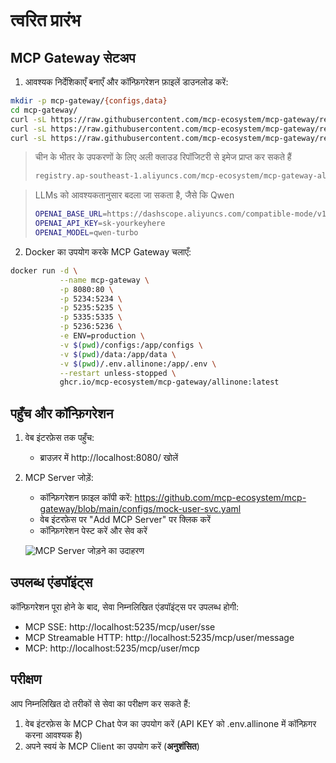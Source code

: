 # त्वरित प्रारंभ

## MCP Gateway सेटअप

1. आवश्यक निर्देशिकाएँ बनाएँ और कॉन्फ़िगरेशन फ़ाइलें डाउनलोड करें:

```bash
mkdir -p mcp-gateway/{configs,data}
cd mcp-gateway/
curl -sL https://raw.githubusercontent.com/mcp-ecosystem/mcp-gateway/refs/heads/main/configs/apiserver.yaml -o configs/apiserver.yaml
curl -sL https://raw.githubusercontent.com/mcp-ecosystem/mcp-gateway/refs/heads/main/configs/mcp-gateway.yaml -o configs/mcp-gateway.yaml
curl -sL https://raw.githubusercontent.com/mcp-ecosystem/mcp-gateway/refs/heads/main/.env.example -o .env.allinone
```

> चीन के भीतर के उपकरणों के लिए अली क्लाउड रिपॉजिटरी से इमेज प्राप्त कर सकते हैं
> 
> ```bash
> registry.ap-southeast-1.aliyuncs.com/mcp-ecosystem/mcp-gateway-allinone:latest
> ```

> LLMs को आवश्यकतानुसार बदला जा सकता है, जैसे कि Qwen
> ```bash
> OPENAI_BASE_URL=https://dashscope.aliyuncs.com/compatible-mode/v1/
> OPENAI_API_KEY=sk-yourkeyhere
> OPENAI_MODEL=qwen-turbo
> ```

2. Docker का उपयोग करके MCP Gateway चलाएँ:

```bash
docker run -d \
           --name mcp-gateway \
           -p 8080:80 \
           -p 5234:5234 \
           -p 5235:5235 \
           -p 5335:5335 \
           -p 5236:5236 \
           -e ENV=production \
           -v $(pwd)/configs:/app/configs \
           -v $(pwd)/data:/app/data \
           -v $(pwd)/.env.allinone:/app/.env \
           --restart unless-stopped \
           ghcr.io/mcp-ecosystem/mcp-gateway/allinone:latest
```

## पहुँच और कॉन्फ़िगरेशन

1. वेब इंटरफ़ेस तक पहुँच:
   - ब्राउज़र में http://localhost:8080/ खोलें

2. MCP Server जोड़ें:
   - कॉन्फ़िगरेशन फ़ाइल कॉपी करें: https://github.com/mcp-ecosystem/mcp-gateway/blob/main/configs/mock-user-svc.yaml
   - वेब इंटरफ़ेस पर "Add MCP Server" पर क्लिक करें
   - कॉन्फ़िगरेशन पेस्ट करें और सेव करें

   ![MCP Server जोड़ने का उदाहरण](/img/add_mcp_server.png)

## उपलब्ध एंडपॉइंट्स

कॉन्फ़िगरेशन पूरा होने के बाद, सेवा निम्नलिखित एंडपॉइंट्स पर उपलब्ध होगी:

- MCP SSE: http://localhost:5235/mcp/user/sse
- MCP Streamable HTTP: http://localhost:5235/mcp/user/message
- MCP: http://localhost:5235/mcp/user/mcp

## परीक्षण

आप निम्नलिखित दो तरीकों से सेवा का परीक्षण कर सकते हैं:

1. वेब इंटरफ़ेस के MCP Chat पेज का उपयोग करें (API KEY को .env.allinone में कॉन्फ़िगर करना आवश्यक है)
2. अपने स्वयं के MCP Client का उपयोग करें (**अनुशंसित**) 